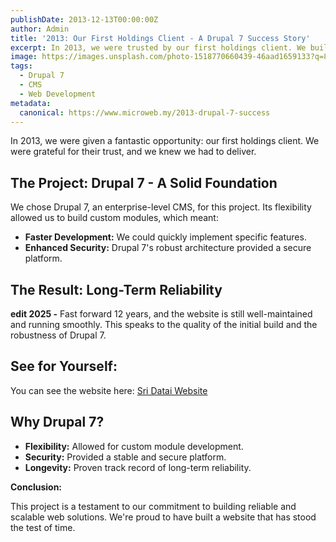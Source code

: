 ```yaml
---
publishDate: 2013-12-13T00:00:00Z
author: Admin
title: '2013: Our First Holdings Client - A Drupal 7 Success Story'
excerpt: In 2013, we were trusted by our first holdings client. We built their site with Drupal 7, a robust CMS. 12 years later, it's still running strong.
image: https://images.unsplash.com/photo-1518770660439-46aad1659133?q=80&w=2070&auto=format&fit=crop&ixlib=rb-4.0.3&ixid=M3wxMjA3fDB8MHxwaGoto-wpAgefHx8fGVufDB8fHx8fA%3D%3D
tags:
  - Drupal 7
  - CMS
  - Web Development
metadata:
  canonical: https://www.microweb.my/2013-drupal-7-success
---
```


In 2013, we were given a fantastic opportunity: our first holdings client. We were grateful for their trust, and we knew we had to deliver.

## The Project: Drupal 7 - A Solid Foundation

We chose Drupal 7, an enterprise-level CMS, for this project. Its flexibility allowed us to build custom modules, which meant:

* **Faster Development:** We could quickly implement specific features.
* **Enhanced Security:** Drupal 7's robust architecture provided a secure platform.

## The Result: Long-Term Reliability

**edit 2025 -** Fast forward 12 years, and the website is still well-maintained and running smoothly. This speaks to the quality of the initial build and the robustness of Drupal 7.

## See for Yourself:

You can see the website here: 
<a href="https://www.sridatai.com/" target="_blank">Sri Datai Website</a>

## Why Drupal 7?

* **Flexibility:** Allowed for custom module development.
* **Security:** Provided a stable and secure platform.
* **Longevity:** Proven track record of long-term reliability.

**Conclusion:**

This project is a testament to our commitment to building reliable and scalable web solutions. We're proud to have built a website that has stood the test of time.